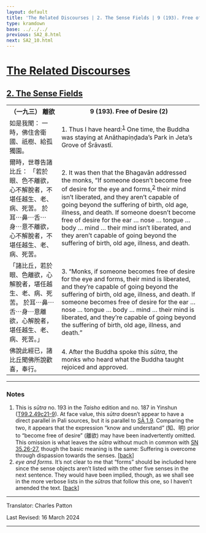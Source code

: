 ```yaml
---
layout: default
title: 'The Related Discourses | 2. The Sense Fields | 9 (193). Free of Desire (2)'
type: kramdown
base: ../../../
previous: SA2_8.html
next: SA2_10.html
---
```


<h1><a href='../index.html'>The Related Discourses</a></h1>
<h2><a href='index.html'>2. The Sense Fields</a></h2>

<table class="trans">
  <th class='ch'>（一九三） 離欲</th>
  <th class='en'>9 (193). Free of Desire (2)</th>
  <tr>
    <td class="ch" title='t99.2.49c21'>如是我聞： 一時，佛住舍衛國、祇樹、給孤獨園。</td>
    <td id='p1'>1. Thus I have heard:<sup id="ref1"><a href="#n1">1</a></sup> One time, the Buddha was staying at Anāthapiṇḍada’s Park in Jeta’s Grove of Śrāvastī.</td>
  </tr>
  <tr>
    <td class="ch" title='t99.2.49c22'>爾時，世尊告諸比丘： 「若於眼、色不離欲，心不解脫者，不堪任越生、老、病、死苦。 於耳⋯鼻⋯舌⋯身⋯意不離欲，心不解脫者，不堪任越生、老、病、死苦。</td>
    <td id='p2'>2. It was then that the Bhagavān addressed the monks, “If someone doesn’t become free of desire for the eye and forms,<sup id="ref2"><a href="#n2">2</a></sup> their mind isn’t liberated, and they aren’t capable of going beyond the suffering of birth, old age, illness, and death. If someone doesn’t become free of desire for the ear … nose … tongue … body … mind … their mind isn’t liberated, and they aren’t capable of going beyond the suffering of birth, old age, illness, and death.</td>
  </tr>
  <tr>
    <td class="ch" title='t99.2.49c25'>「諸比丘，若於眼、色離欲，心解脫者，堪任越生、老、病、死苦。 於耳⋯鼻⋯舌⋯身⋯意離欲，心解脫者，堪任越生、老、病、死苦。」</td>
    <td id='p3'>3. “Monks, if someone becomes free of desire for the eye and forms, their mind is liberated, and they’re capable of going beyond the suffering of birth, old age, illness, and death. If someone becomes free of desire for the ear … nose … tongue … body … mind … their mind is liberated, and they’re capable of going beyond the suffering of birth, old age, illness, and death.”</td>
  </tr>
  <tr>
    <td class="ch" title='t99.2.49c28'>佛說此經已，諸比丘聞佛所說歡喜，奉行。</td>
    <td id='p4'>4. After the Buddha spoke this <em>sūtra</em>, the monks who heard what the Buddha taught rejoiced and approved.</td>
  </tr>
</table>

<hr/>

<h3 id="notes">Notes</h3>

<ol class="notes-list">
<li id="n1">This is <em>sūtra</em> no. 193 in the <cite>Taisho</cite> edition and no. 187 in Yinshun (<a href="https://cbetaonline.dila.edu.tw/zh/T02n0099_p0049c21" target="_blank">T99.2.49c21-9</a>). At face value, this <em>sūtra</em> doesn’t appear to have a direct parallel in Pali sources, but it is parallel to <a href="../01/SA1_9.html" target="_blank">SĀ 1.9</a>. Comparing the two, it appears that the expression “know and understand” (知、明) prior to “become free of desire” (離欲) may have been inadvertently omitted. This omission is what leaves the <em>sūtra</em> without much in common with <a href="https://suttacentral.net/sn35.26" target="_blank">SN 35.26-27</a>, though the basic meaning is the same: Suffering is overcome through dispassion towards the senses. [<a href="#ref1">back</a>]</li>
<li id="n2"><em>eye and forms.</em> It’s not clear to me that “forms” should be included here since the sense objects aren’t listed with the other five senses in the next sentence. They would have been implied, though, as we shall see in the more verbose lists in the <em>sūtra</em>s that follow this one, so I haven’t amended the text. [<a href="#ref2">back</a>]</li>
</ol>
<hr/>

<p class="translator">Translator: Charles Patton</p>
<p class='revised'>Last Revised: 16 March 2024</p>

<hr/>